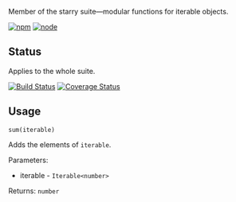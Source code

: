 Member of the starry suite—modular functions for iterable objects.

[![npm](https://img.shields.io/npm/v/starry.sum.svg?style=flat-square)](https://www.npmjs.com/package/starry.sum) [![node](https://img.shields.io/node/v/starry.sum.svg?style=flat-square)](https://nodejs.org/en/download/)

## Status

Applies to the whole suite.

[![Build Status](https://img.shields.io/travis/seangenabe/starry.svg?style=flat-square)](https://travis-ci.org/seangenabe/starry) [![Coverage Status](https://img.shields.io/coveralls/seangenabe/starry.svg?style=flat-square)](https://coveralls.io/github/seangenabe/starry)

## Usage

`sum(iterable)`

Adds the elements of `iterable`.

Parameters:
* iterable - `Iterable<number>`

Returns: `number`

